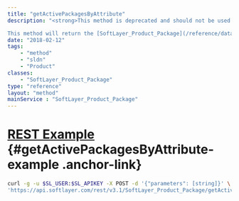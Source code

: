 ```yaml
---
title: "getActivePackagesByAttribute"
description: "<strong>This method is deprecated and should not be used in production code.</strong> 

This method will return the [SoftLayer_Product_Package](/reference/datatypes/SoftLayer_Product_Package) objects from which you can order a bare metal server, virtual server, service (such as CDN or Object Storage) or other software filtered by an attribute type associated with the package. Once you have the package you want to order from, you may query one of various endpoints from that package to get specific information about its products and pricing. See [SoftLayer_Product_Package::getCategories](/reference/services/SoftLayer_Product_Package/getCategories) or [SoftLayer_Product_Package::getItems](/reference/services/SoftLayer_Product_Package/getItems) for more information. "
date: "2018-02-12"
tags:
    - "method"
    - "sldn"
    - "Product"
classes:
    - "SoftLayer_Product_Package"
type: "reference"
layout: "method"
mainService : "SoftLayer_Product_Package"
---
```


# [REST Example](#getActivePackagesByAttribute-example) <a href="/article/rest/"><i class="fas fa-question"></i></a> {#getActivePackagesByAttribute-example .anchor-link} 
```bash
curl -g -u $SL_USER:$SL_APIKEY -X POST -d '{"parameters": [string]}' \
'https://api.softlayer.com/rest/v3.1/SoftLayer_Product_Package/getActivePackagesByAttribute'
```
